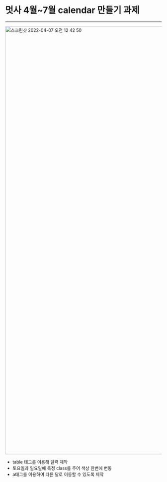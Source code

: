 # 멋사 4월~7월 calendar 만들기 과제
---
<img width="1375" alt="스크린샷 2022-04-07 오전 12 42 50" src="https://user-images.githubusercontent.com/78894678/162014286-073a182a-49cd-4f14-9574-2484a9538d24.png">

- table 태그를 이용해 달력 제작
- 토요일과 일요일에 특정 class를 주어 색상 한번에 변동
- a태그를 이용하여 다른 달로 이동할 수 있도록 제작
